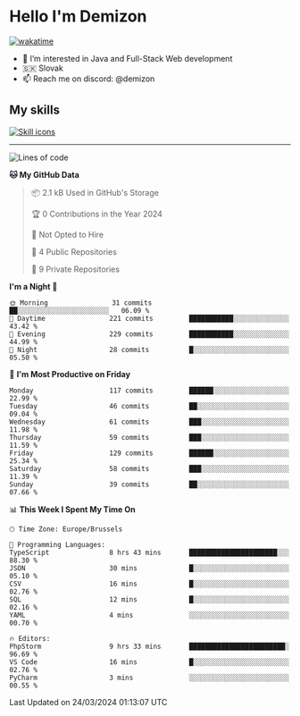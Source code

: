 # Hello I'm Demizon
[![wakatime](https://wakatime.com/badge/user/6ad1949f-d6d7-44f9-9eee-c35e54cc499b.svg)](https://wakatime.com/@6ad1949f-d6d7-44f9-9eee-c35e54cc499b)
- 👀 I’m interested in Java and Full-Stack Web development
- 🇸🇰 Slovak
- 📫 Reach me on discord: @demizon

## My skills
[![Skill icons](https://skillicons.dev/icons?i=java,js,ts,html,css,react,nextjs,tailwind,supabase,py,git,docker,linux,mysql,postgres,mongo&theme=dark)](https://github.com/Demizon3433)

---

<!--START_SECTION:waka-->
![Lines of code](https://img.shields.io/badge/From%20Hello%20World%20I%27ve%20Written-155.7%20thousand%20lines%20of%20code-blue)

**🐱 My GitHub Data** 

> 📦 2.1 kB Used in GitHub's Storage 
 > 
> 🏆 0 Contributions in the Year 2024
 > 
> 🚫 Not Opted to Hire
 > 
> 📜 4 Public Repositories 
 > 
> 🔑 9 Private Repositories 
 > 
**I'm a Night 🦉** 

```text
🌞 Morning                31 commits          ██░░░░░░░░░░░░░░░░░░░░░░░   06.09 % 
🌆 Daytime                221 commits         ███████████░░░░░░░░░░░░░░   43.42 % 
🌃 Evening                229 commits         ███████████░░░░░░░░░░░░░░   44.99 % 
🌙 Night                  28 commits          █░░░░░░░░░░░░░░░░░░░░░░░░   05.50 % 
```
📅 **I'm Most Productive on Friday** 

```text
Monday                   117 commits         ██████░░░░░░░░░░░░░░░░░░░   22.99 % 
Tuesday                  46 commits          ██░░░░░░░░░░░░░░░░░░░░░░░   09.04 % 
Wednesday                61 commits          ███░░░░░░░░░░░░░░░░░░░░░░   11.98 % 
Thursday                 59 commits          ███░░░░░░░░░░░░░░░░░░░░░░   11.59 % 
Friday                   129 commits         ██████░░░░░░░░░░░░░░░░░░░   25.34 % 
Saturday                 58 commits          ███░░░░░░░░░░░░░░░░░░░░░░   11.39 % 
Sunday                   39 commits          ██░░░░░░░░░░░░░░░░░░░░░░░   07.66 % 
```


📊 **This Week I Spent My Time On** 

```text
🕑︎ Time Zone: Europe/Brussels

💬 Programming Languages: 
TypeScript               8 hrs 43 mins       ██████████████████████░░░   88.30 % 
JSON                     30 mins             █░░░░░░░░░░░░░░░░░░░░░░░░   05.10 % 
CSV                      16 mins             █░░░░░░░░░░░░░░░░░░░░░░░░   02.76 % 
SQL                      12 mins             █░░░░░░░░░░░░░░░░░░░░░░░░   02.16 % 
YAML                     4 mins              ░░░░░░░░░░░░░░░░░░░░░░░░░   00.70 % 

🔥 Editors: 
PhpStorm                 9 hrs 33 mins       ████████████████████████░   96.69 % 
VS Code                  16 mins             █░░░░░░░░░░░░░░░░░░░░░░░░   02.76 % 
PyCharm                  3 mins              ░░░░░░░░░░░░░░░░░░░░░░░░░   00.55 % 
```


 Last Updated on 24/03/2024 01:13:07 UTC
<!--END_SECTION:waka-->
